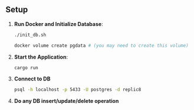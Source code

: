 ## Setup

1. **Run Docker and Initialize Database**:
   
   ```sh
   ./init_db.sh

   docker volume create pgdata # (you may need to create this volume)
   ```
   
2. **Start the Application**:
   
   ```sh
   cargo run
   ```

3. **Connect to DB**
   
   ```sh
   psql -h localhost -p 5433 -U postgres -d replic8
   ```

4. **Do any DB insert/update/delete operation**


